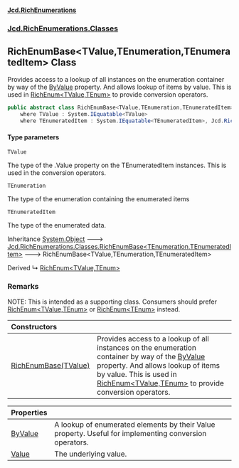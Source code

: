 #### [Jcd.RichEnumerations](index.md 'index')

### [Jcd.RichEnumerations.Classes](Jcd.RichEnumerations.Classes.md 'Jcd.RichEnumerations.Classes')

## RichEnumBase<TValue,TEnumeration,TEnumeratedItem> Class

Provides access to a lookup of all instances on the enumeration container by way of the [ByValue](Jcd.RichEnumerations.Classes.RichEnumBase_TValue,TEnumeration,TEnumeratedItem_.ByValue.md 'Jcd.RichEnumerations.Classes.RichEnumBase<TValue,TEnumeration,TEnumeratedItem>.ByValue') property.
And allows lookup of items by value. This is used in [RichEnum&lt;TValue,TEnum&gt;](Jcd.RichEnumerations.Classes.RichEnum_TValue,TEnum_.md 'Jcd.RichEnumerations.Classes.RichEnum<TValue,TEnum>') to provide conversion
operators.

```csharp
public abstract class RichEnumBase<TValue,TEnumeration,TEnumeratedItem> : Jcd.RichEnumerations.Classes.RichEnumBase<TEnumeration, TEnumeratedItem>
    where TValue : System.IEquatable<TValue>
    where TEnumeratedItem : System.IEquatable<TEnumeratedItem>, Jcd.RichEnumerations.Classes.IRichEnumValueProvider<TValue>
```

#### Type parameters

<a name='Jcd.RichEnumerations.Classes.RichEnumBase_TValue,TEnumeration,TEnumeratedItem_.TValue'></a>

`TValue`

The type of the .Value property on the TEnumeratedItem instances. This is used in the
conversion operators.

<a name='Jcd.RichEnumerations.Classes.RichEnumBase_TValue,TEnumeration,TEnumeratedItem_.TEnumeration'></a>

`TEnumeration`

The type of the enumeration containing the enumerated items

<a name='Jcd.RichEnumerations.Classes.RichEnumBase_TValue,TEnumeration,TEnumeratedItem_.TEnumeratedItem'></a>

`TEnumeratedItem`

The type of the enumerated data.

Inheritance [System.Object](https://docs.microsoft.com/en-us/dotnet/api/System.Object 'System.Object') &#129106; [Jcd.RichEnumerations.Classes.RichEnumBase&lt;](Jcd.RichEnumerations.Classes.RichEnumBase_TEnumeration,TEnumeratedItem_.md 'Jcd.RichEnumerations.Classes.RichEnumBase<TEnumeration,TEnumeratedItem>')[TEnumeration](Jcd.RichEnumerations.Classes.RichEnumBase_TValue,TEnumeration,TEnumeratedItem_.md#Jcd.RichEnumerations.Classes.RichEnumBase_TValue,TEnumeration,TEnumeratedItem_.TEnumeration 'Jcd.RichEnumerations.Classes.RichEnumBase<TValue,TEnumeration,TEnumeratedItem>.TEnumeration')[,](Jcd.RichEnumerations.Classes.RichEnumBase_TEnumeration,TEnumeratedItem_.md 'Jcd.RichEnumerations.Classes.RichEnumBase<TEnumeration,TEnumeratedItem>')[TEnumeratedItem](Jcd.RichEnumerations.Classes.RichEnumBase_TValue,TEnumeration,TEnumeratedItem_.md#Jcd.RichEnumerations.Classes.RichEnumBase_TValue,TEnumeration,TEnumeratedItem_.TEnumeratedItem 'Jcd.RichEnumerations.Classes.RichEnumBase<TValue,TEnumeration,TEnumeratedItem>.TEnumeratedItem')[&gt;](Jcd.RichEnumerations.Classes.RichEnumBase_TEnumeration,TEnumeratedItem_.md 'Jcd.RichEnumerations.Classes.RichEnumBase<TEnumeration,TEnumeratedItem>') &#129106; RichEnumBase<TValue,TEnumeration,TEnumeratedItem>

Derived
&#8627; [RichEnum&lt;TValue,TEnum&gt;](Jcd.RichEnumerations.Classes.RichEnum_TValue,TEnum_.md 'Jcd.RichEnumerations.Classes.RichEnum<TValue,TEnum>')

### Remarks

NOTE: This is intended as a supporting class. Consumers should prefer [RichEnum&lt;TValue,TEnum&gt;](Jcd.RichEnumerations.Classes.RichEnum_TValue,TEnum_.md 'Jcd.RichEnumerations.Classes.RichEnum<TValue,TEnum>') or
[RichEnum&lt;TEnum&gt;](Jcd.RichEnumerations.Classes.RichEnum_TEnum_.md 'Jcd.RichEnumerations.Classes.RichEnum<TEnum>') instead.

| Constructors                                                                                                                                                                                                                         |                                                                                                                                                                                                                                                                                                                                                                                                                                                                                                                                            |
|:-------------------------------------------------------------------------------------------------------------------------------------------------------------------------------------------------------------------------------------|:-------------------------------------------------------------------------------------------------------------------------------------------------------------------------------------------------------------------------------------------------------------------------------------------------------------------------------------------------------------------------------------------------------------------------------------------------------------------------------------------------------------------------------------------|
| [RichEnumBase(TValue)](Jcd.RichEnumerations.Classes.RichEnumBase_TValue,TEnumeration,TEnumeratedItem_.RichEnumBase(TValue).md 'Jcd.RichEnumerations.Classes.RichEnumBase<TValue,TEnumeration,TEnumeratedItem>.RichEnumBase(TValue)') | Provides access to a lookup of all instances on the enumeration container by way of the [ByValue](Jcd.RichEnumerations.Classes.RichEnumBase_TValue,TEnumeration,TEnumeratedItem_.ByValue.md 'Jcd.RichEnumerations.Classes.RichEnumBase<TValue,TEnumeration,TEnumeratedItem>.ByValue') property. And allows lookup of items by value. This is used in [RichEnum&lt;TValue,TEnum&gt;](Jcd.RichEnumerations.Classes.RichEnum_TValue,TEnum_.md 'Jcd.RichEnumerations.Classes.RichEnum<TValue,TEnum>') to provide conversion operators. |

| Properties                                                                                                                                                                                    |                                                                                                            |
|:----------------------------------------------------------------------------------------------------------------------------------------------------------------------------------------------|:-----------------------------------------------------------------------------------------------------------|
| [ByValue](Jcd.RichEnumerations.Classes.RichEnumBase_TValue,TEnumeration,TEnumeratedItem_.ByValue.md 'Jcd.RichEnumerations.Classes.RichEnumBase<TValue,TEnumeration,TEnumeratedItem>.ByValue') | A lookup of enumerated elements by their Value property. Useful for implementing conversion operators. |
| [Value](Jcd.RichEnumerations.Classes.RichEnumBase_TValue,TEnumeration,TEnumeratedItem_.Value.md 'Jcd.RichEnumerations.Classes.RichEnumBase<TValue,TEnumeration,TEnumeratedItem>.Value')       | The underlying value.                                                                                      |
